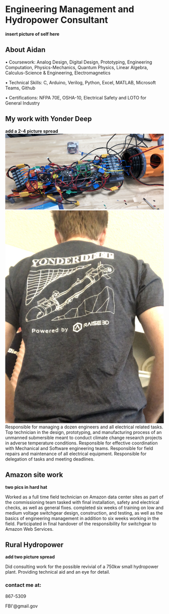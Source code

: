 # Engineering Management and Hydropower Consultant
 
**insert picture of self here**
## About Aidan
• Coursework: Analog Design, Digital Design, Prototyping, Engineering Computation,          Physics-Mechanics, Quantum Physics, Linear Algebra, Calculus-Science & Engineering, Electromagnetics

• Technical Skills: C, Arduino, Verilog, Python, Excel, MATLAB, Microsoft Teams, Github

• Certifications: NFPA 70E, OSHA-10, Electrical Safety and LOTO for General Industry

## My work with Yonder Deep
**add a 2-4 picture spread**
![yonderdeep1](/images/yonderdeep-1.jpeg)
![yonderdeep2](/images/YD2.jpeg)
Responsible for managing a dozen engineers and all electrical related tasks. Top technician in the design, prototyping, and manufacturing process of an unmanned submersible meant to conduct climate change research projects in adverse temperature conditions. Responsible for effective coordination with Mechanical and Software engineering teams. Responsible for field repairs and maintenance of all electrical equipment. Responsible for delegation of tasks and meeting deadlines.


## Amazon site work
**two pics in hard hat**

Worked as a full time field technician on Amazon data center sites as part of the commissioning team tasked with final installation, safety and electrical checks, as well as general fixes.  completed six weeks of training on low and medium voltage switchgear design, construction, and testing, as well as the basics of engineering management in addition to six weeks working in the field. Participated in final handover of the responsibility for switchgear to Amazon Web Services. 

## Rural Hydropower
**add two picture spread**

Did consulting work for the possible revivial of a 750kw small hydropower plant. Providing technical aid and an eye for detail.


### contact me at:
867-5309

FBI'@gmail.gov
